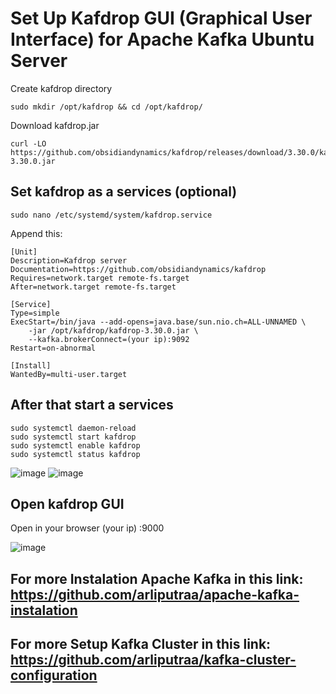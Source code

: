 # Set Up Kafdrop GUI (Graphical User Interface) for Apache Kafka Ubuntu Server

Create kafdrop directory

    sudo mkdir /opt/kafdrop && cd /opt/kafdrop/ 

Download kafdrop.jar

    curl -LO https://github.com/obsidiandynamics/kafdrop/releases/download/3.30.0/kafdrop-3.30.0.jar

## Set kafdrop as a services (optional)

    sudo nano /etc/systemd/system/kafdrop.service

Append this:

    [Unit]
    Description=Kafdrop server
    Documentation=https://github.com/obsidiandynamics/kafdrop
    Requires=network.target remote-fs.target
    After=network.target remote-fs.target
    
    [Service]
    Type=simple
    ExecStart=/bin/java --add-opens=java.base/sun.nio.ch=ALL-UNNAMED \
        -jar /opt/kafdrop/kafdrop-3.30.0.jar \
        --kafka.brokerConnect=(your ip):9092
    Restart=on-abnormal
    
    [Install]
    WantedBy=multi-user.target

## After that start a services

    sudo systemctl daemon-reload
    sudo systemctl start kafdrop
    sudo systemctl enable kafdrop
    sudo systemctl status kafdrop

![image](https://github.com/arliputraa/kafdrop-configuration-for-gui-kafka/assets/110078907/a89cade3-fe62-4907-aadc-0458b45f9251)
![image](https://github.com/arliputraa/kafdrop-configuration-for-gui-kafka/assets/110078907/d41a836d-0513-4101-bb85-843702e898f5)

## Open kafdrop GUI
Open in your browser
    (your ip) :9000

![image](https://github.com/arliputraa/kafdrop-configuration-for-gui-kafka/assets/110078907/d245371d-07b9-48f6-9223-fb3d9944fd30)

## For more Instalation Apache Kafka in this link: https://github.com/arliputraa/apache-kafka-instalation

## For more Setup Kafka Cluster in this link: https://github.com/arliputraa/kafka-cluster-configuration
